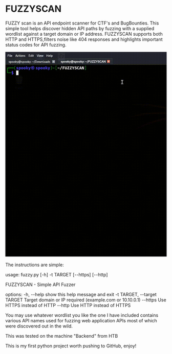 # FUZZYSCAN
FUZZY scan is an API endpoint scanner for CTF's and BugBounties. This simple tool helps discover hidden API paths by fuzzing with a supplied wordlist against a target domain or IP address. FUZZYSCAN supports both HTTP and HTTPS,filters noise like 404 responses and highlights important status codes for API fuzzing.



![FUZZYSCAN](./REALDEMO.gif)







The instructions are simple:

usage: fuzzy.py [-h] -t TARGET [--https] [--http]

FUZZYSCAN - Simple API Fuzzer

options:
  -h, --help            show this help message and exit
  -t TARGET, --target TARGET
                        Target domain or IP required (example.com or 10.10.0.1)
  --https               Use HTTPS instead of HTTP
  --http                Use HTTP instead of HTTPS

You may use whatever wordlist you like the one I have included contains various API names used for fuzzing web application APIs most of which were discovered out in the wild.

This was tested on the machine "Backend" from HTB

This is my first python project worth pushing to GitHub, enjoy!
